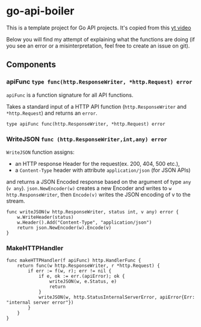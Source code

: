# go-api-boiler
This is a template project for Go API projects. It's copied from this [yt video](https://www.youtube.com/watch?v=CJfE9kD_i7Q)

Below you will find my attempt of explaining what the functions are doing (if you see an error or a misinterpretation, feel free to create an issue on git).


## Components

### apiFunc `type func(http.ResponseWriter, *http.Request) error`

`apiFunc` is a function signature for all API functions.

Takes a standard input of a HTTP API function (`http.ResponseWriter` and `*http.Request`) and returns an `error`.

```
type apiFunc func(http.ResponseWriter, *http.Request) error
```


### WriteJSON `func (http.ResponseWriter,int,any) error`

`WriteJSON` function assigns:
- an HTTP response Header for the request(ex. 200, 404, 500 etc.),
- a `Content-Type` header with attribute `application/json` (for JSON APIs)

and returns a JSON Encoded response based on the argument of type `any` (`v any`).
`json.NewEncoder(w)` creates a new Encoder and writes to `w http.ResponseWriter`, then `Encode(v)` writes the JSON encoding of v to the stream.


```
func writeJSON(w http.ResponseWriter, status int, v any) error {
	w.WriteHeader(status)
	w.Header().Add("Content-Type", "application/json")
	return json.NewEncoder(w).Encode(v)
}
```

### MakeHTTPHandler


```
func makeHTTPHandler(f apiFunc) http.HandlerFunc {
	return func(w http.ResponseWriter, r *http.Request) {
		if err := f(w, r); err != nil { 
			if e, ok := err.(apiError); ok {
				writeJSON(w, e.Status, e)
				return
			}
			writeJSON(w, http.StatusInternalServerError, apiError{Err: "internal server error"})
		}
	}
}
```
